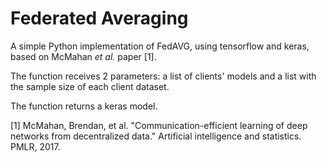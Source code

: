 # Federated Averaging
A simple Python implementation of FedAVG, using tensorflow and keras, based on McMahan <i>et al.</i> paper [1].

The function receives 2 parameters: a list of clients' models and a list with the sample size of each client dataset.

The function returns a keras model.


[1] McMahan, Brendan, et al. "Communication-efficient learning of deep networks from decentralized data." Artificial intelligence and statistics. PMLR, 2017.
